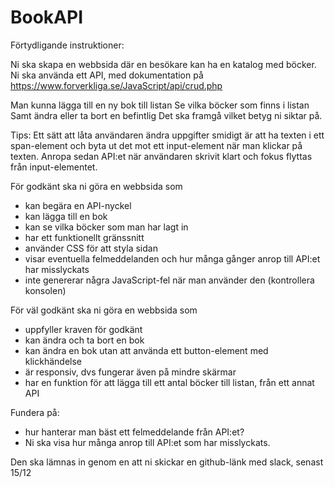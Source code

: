 # BookAPI
Förtydligande instruktioner:

Ni ska skapa en webbsida där en besökare kan ha en katalog med böcker.
Ni ska använda ett API, med dokumentation på https://www.forverkliga.se/JavaScript/api/crud.php

Man kunna lägga till en ny bok till listan
Se vilka böcker som finns i listan
Samt ändra eller ta bort en befintlig
Det ska framgå vilket betyg ni siktar på.

Tips: Ett sätt att låta användaren ändra uppgifter smidigt är att ha texten i ett span-element och byta ut det mot ett input-element när man klickar på texten.
Anropa sedan API:et när användaren skrivit klart och fokus flyttas från input-elementet.


För godkänt ska ni göra en webbsida som
- kan begära en API-nyckel
- kan lägga till en bok
- kan se vilka böcker som man har lagt in
- har ett funktionellt gränssnitt
- använder CSS för att styla sidan
- visar eventuella felmeddelanden och hur många gånger anrop till API:et har misslyckats
- inte genererar några JavaScript-fel när man använder den (kontrollera konsolen)

För väl godkänt ska ni göra en webbsida som
- uppfyller kraven för godkänt
- kan ändra och ta bort en bok
- kan ändra en bok utan att använda ett button-element med klickhändelse
- är responsiv, dvs fungerar även på mindre skärmar
- har en funktion för att lägga till ett antal böcker till listan, från ett annat API



Fundera på: 
- hur hanterar man bäst ett felmeddelande från API:et?
- Ni ska visa hur många anrop till API:et som har misslyckats.

Den ska lämnas in genom en att ni skickar en github-länk med slack, senast 15/12